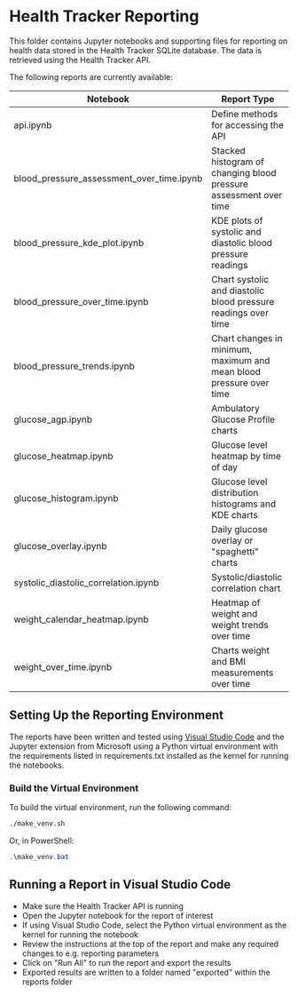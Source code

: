 # Health Tracker Reporting

This folder contains Jupyter notebooks and supporting files for reporting on health data stored in the Health Tracker SQLite database. The data is retrieved using the Health Tracker API.

The following reports are currently available:

| Notebook | Report Type |
| --- | --- |
| api.ipynb | Define methods for accessing the API |
| blood_pressure_assessment_over_time.ipynb | Stacked histogram of changing blood pressure assessment over time |
| blood_pressure_kde_plot.ipynb | KDE plots of systolic and diastolic blood pressure readings |
| blood_pressure_over_time.ipynb | Chart systolic and diastolic blood pressure readings over time |
| blood_pressure_trends.ipynb | Chart changes in minimum, maximum and mean blood pressure over time |
| glucose_agp.ipynb | Ambulatory Glucose Profile charts |
| glucose_heatmap.ipynb | Glucose level heatmap by time of day |
| glucose_histogram.ipynb | Glucose level distribution histograms and KDE charts |
| glucose_overlay.ipynb | Daily glucose overlay or "spaghetti" charts |
| systolic_diastolic_correlation.ipynb | Systolic/diastolic correlation chart |
| weight_calendar_heatmap.ipynb | Heatmap of weight and weight trends over time |
| weight_over_time.ipynb | Charts weight and BMI measurements over time |

## Setting Up the Reporting Environment

The reports have been written and tested using [Visual Studio Code](https://code.visualstudio.com/download) and the Jupyter extension from Microsoft using a Python virtual environment with the requirements listed in requirements.txt installed as the kernel for running the notebooks.

### Build the Virtual Environment

To build the virtual environment, run the following command:

```bash
./make_venv.sh
```

Or, in PowerShell:

```powershell
.\make_venv.bat
```

## Running a Report in Visual Studio Code

- Make sure the Health Tracker API is running
- Open the Jupyter notebook for the report of interest
- If using Visual Studio Code, select the Python virtual environment as the kernel for running the notebook
- Review the instructions at the top of the report and make any required changes to e.g. reporting parameters
- Click on "Run All" to run the report and export the results
- Exported results are written to a folder named "exported" within the reports folder
